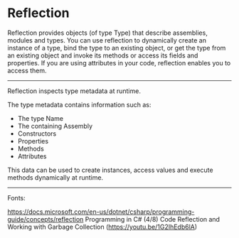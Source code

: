 ﻿# Reflection

Reflection provides objects (of type Type) that describe assemblies, modules and types. You can use reflection to dynamically create
an instance of a type, bind the type to an existing object, or get the type from an existing object and invoke its methods or access
its fields and properties. If you are using attributes in your code, reflection enables you to access them.

-------------------------------------------------------------------------------------------------------------

Reflection inspects type metadata at runtime.

The type metadata contains information such as:
- The type Name
- The containing Assembly
- Constructors
- Properties
- Methods
- Attributes

This data can be used to create instances, access values and execute methods dynamically at runtime.

-------------------------------------------------------------------------------------------------------------
Fonts:

https://docs.microsoft.com/en-us/dotnet/csharp/programming-guide/concepts/reflection
Programming in C# (4/8) Code Reflection and Working with Garbage Collection (https://youtu.be/1G2IhEdb6lA)
